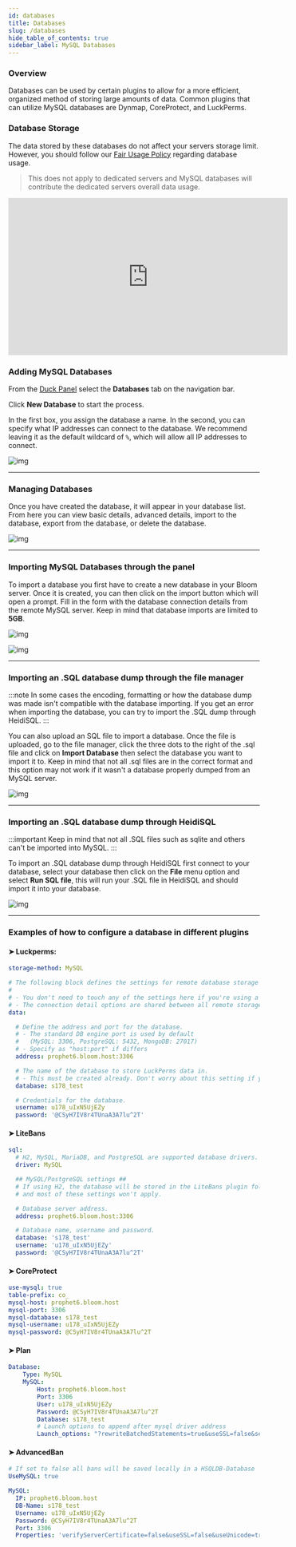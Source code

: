 ```yaml
---
id: databases
title: Databases
slug: /databases
hide_table_of_contents: true
sidebar_label: MySQL Databases
---
```


### Overview
Databases can be used by certain plugins to allow for a more efficient, organized method of storing large amounts of data. Common plugins that can utilize MySQL databases are Dynmap, CoreProtect, and LuckPerms.

### Database Storage
The data stored by these databases do not affect your servers storage limit. However, you should follow our [Fair Usage Policy](https://bloom.host/terms/#fair-usage-policy-for-bloom-minecraft-and-game-hosting-plans) regarding database usage.
> This does not apply to dedicated servers and MySQL databases will contribute the dedicated servers overall data usage.

<iframe width="560" height="315" src="https://www.youtube.com/embed/X_JCB6NbIEI?si=NHmEau_Za8Yy2_hS" title="YouTube video player" frameborder="0" allow="accelerometer; autoplay; clipboard-write; encrypted-media; gyroscope; picture-in-picture; web-share" referrerpolicy="strict-origin-when-cross-origin" allowfullscreen></iframe>


### Adding MySQL Databases
 
From the [Duck Panel](https://mc.bloom.host/) select the **Databases** tab on the navigation bar.

Click **New Database** to start the process.

In the first box, you assign the database a name. In the second, you can specify what IP addresses can connect to the database. We recommend leaving it as the default wildcard of `%`, which will allow all IP addresses to connect.

![img](/using_the_panel/databases/1.png)

---

### Managing Databases

Once you have created the database, it will appear in your database list. From here you can view basic details, advanced details, import to the database, export from the database, or delete the database.

![img](/using_the_panel/databases/2.png)

---
### Importing MySQL Databases through the panel

To import a database you first have to create a new database in your Bloom server. Once it is created, you can then click on the import button which will open a prompt. Fill in the form with the database connection details from the remote MySQL server. Keep in mind that database imports are limited to **5GB**.

![img](/using_the_panel/databases/4.png)

![img](/using_the_panel/databases/3.png)

---
### Importing an .SQL database dump through the file manager

:::note
In some cases the encoding, formatting or how the database dump was made isn't compatible with the database importing. If you get an error when importing the database, you can try to import the .SQL dump through HeidiSQL.
:::

You can also upload an SQL file to import a database. Once the file is uploaded, go to the file manager, click the three dots to the right of the .sql file and click on **Import Database** then select the database you want to import it to. Keep in mind that not all .sql files are in the correct format and this option may not work if it wasn't a database properly dumped from an MySQL server.

![img](/using_the_panel/databases/5.png)

---
### Importing an .SQL database dump through HeidiSQL

:::important
Keep in mind that not all .SQL files such as sqlite and others can't be imported into MySQL.
:::

To import an .SQL database dump through HeidiSQL first connect to your database, select your database then click on the **File** menu option and select **Run SQL file**, this will run your .SQL file in HeidiSQL and should import it into your database.

![img](/using_the_panel/databases/6.png)

---

### Examples of how to configure a database in different plugins
#### ➤ Luckperms:
```YAML
storage-method: MySQL

# The following block defines the settings for remote database storage methods.
#
# - You don't need to touch any of the settings here if you're using a local storage method!
# - The connection detail options are shared between all remote storage types.
data:

  # Define the address and port for the database.
  # - The standard DB engine port is used by default
  #   (MySQL: 3306, PostgreSQL: 5432, MongoDB: 27017)
  # - Specify as "host:port" if differs
  address: prophet6.bloom.host:3306

  # The name of the database to store LuckPerms data in.
  # - This must be created already. Don't worry about this setting if you're using MongoDB.
  database: s178_test

  # Credentials for the database.
  username: u178_uIxN5UjEZy
  password: '@CSyH7IV8r4TUnaA3A7lu^2T'
```
#### ➤ LiteBans
```YAML
sql:
  # H2, MySQL, MariaDB, and PostgreSQL are supported database drivers.
  driver: MySQL

  ## MySQL/PostgreSQL settings ##
  # If using H2, the database will be stored in the LiteBans plugin folder,
  # and most of these settings won't apply.

  # Database server address.
  address: prophet6.bloom.host:3306

  # Database name, username and password.
  database: 's178_test'
  username: 'u178_uIxN5UjEZy'
  password: '@CSyH7IV8r4TUnaA3A7lu^2T'
```
#### ➤ CoreProtect
```YAML
use-mysql: true
table-prefix: co_
mysql-host: prophet6.bloom.host
mysql-port: 3306
mysql-database: s178_test
mysql-username: u178_uIxN5UjEZy
mysql-password: @CSyH7IV8r4TUnaA3A7lu^2T
```
#### ➤ Plan
```YAML
Database:
    Type: MySQL
    MySQL:
        Host: prophet6.bloom.host
        Port: 3306
        User: u178_uIxN5UjEZy
        Password: @CSyH7IV8r4TUnaA3A7lu^2T
        Database: s178_test
        # Launch options to append after mysql driver address
        Launch_options: "?rewriteBatchedStatements=true&useSSL=false&serverTimezone=UTC"
```
#### ➤ AdvancedBan
```YAML
# If set to false all bans will be saved locally in a HSQLDB-Database
UseMySQL: true

MySQL:
  IP: prophet6.bloom.host
  DB-Name: s178_test
  Username: u178_uIxN5UjEZy
  Password: @CSyH7IV8r4TUnaA3A7lu^2T
  Port: 3306
  Properties: 'verifyServerCertificate=false&useSSL=false&useUnicode=true&characterEncoding=utf8'
```
